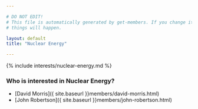 ```yaml
---

# DO NOT EDIT!
# This file is automatically generated by get-members. If you change it, bad
# things will happen.

layout: default
title: "Nuclear Energy"

---
```


{% include interests/nuclear-energy.md %}

### Who is interested in Nuclear Energy?


* [David Morris]({ site.baseurl }}members/david-morris.html)
* [John Robertson]({ site.baseurl }}members/john-robertson.html)

